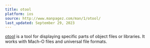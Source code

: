 ```yaml
---
title: otool
platform: ios
source: http://www.manpagez.com/man/1/otool/
last_updated: September 29, 2023
---
```


[otool](http://www.manpagez.com/man/1/otool/ "otool") is a tool for displaying specific parts of object files or libraries. It works with Mach-O files and universal file formats.
